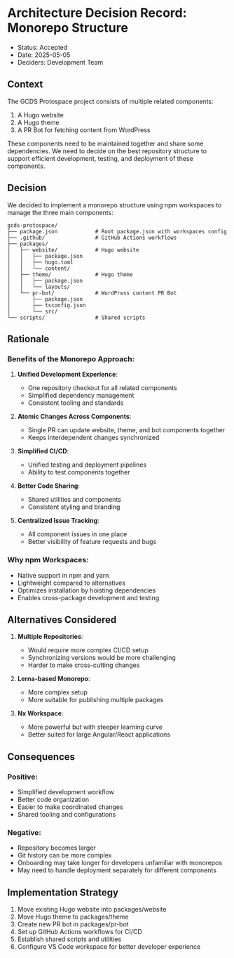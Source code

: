 # Architecture Decision Record: Monorepo Structure

* Status: Accepted
* Date: 2025-05-05
* Deciders: Development Team

## Context

The GCDS Protospace project consists of multiple related components:
1. A Hugo website
2. A Hugo theme
3. A PR Bot for fetching content from WordPress

These components need to be maintained together and share some dependencies. We need to decide on the best repository structure to support efficient development, testing, and deployment of these components.

## Decision

We decided to implement a monorepo structure using npm workspaces to manage the three main components:

```
gcds-protospace/
├── package.json            # Root package.json with workspaces config
├── .github/                # GitHub Actions workflows 
├── packages/
│   ├── website/            # Hugo website
│   │   ├── package.json
│   │   ├── hugo.toml
│   │   └── content/
│   ├── theme/              # Hugo theme
│   │   ├── package.json
│   │   └── layouts/
│   └── pr-bot/             # WordPress content PR Bot
│       ├── package.json
│       ├── tsconfig.json
│       └── src/
└── scripts/                # Shared scripts
```

## Rationale

### Benefits of the Monorepo Approach:

1. **Unified Development Experience**: 
   - One repository checkout for all related components
   - Simplified dependency management
   - Consistent tooling and standards

2. **Atomic Changes Across Components**:
   - Single PR can update website, theme, and bot components together
   - Keeps interdependent changes synchronized

3. **Simplified CI/CD**:
   - Unified testing and deployment pipelines
   - Ability to test components together

4. **Better Code Sharing**:
   - Shared utilities and components
   - Consistent styling and branding

5. **Centralized Issue Tracking**:
   - All component issues in one place
   - Better visibility of feature requests and bugs

### Why npm Workspaces:

- Native support in npm and yarn
- Lightweight compared to alternatives
- Optimizes installation by hoisting dependencies
- Enables cross-package development and testing

## Alternatives Considered

1. **Multiple Repositories**:
   - Would require more complex CI/CD setup
   - Synchronizing versions would be more challenging
   - Harder to make cross-cutting changes

2. **Lerna-based Monorepo**:
   - More complex setup
   - More suitable for publishing multiple packages

3. **Nx Workspace**:
   - More powerful but with steeper learning curve
   - Better suited for large Angular/React applications

## Consequences

### Positive:

- Simplified development workflow
- Better code organization
- Easier to make coordinated changes
- Shared tooling and configurations

### Negative:

- Repository becomes larger
- Git history can be more complex
- Onboarding may take longer for developers unfamiliar with monorepos
- May need to handle deployment separately for different components

## Implementation Strategy

1. Move existing Hugo website into packages/website
2. Move Hugo theme to packages/theme
3. Create new PR bot in packages/pr-bot
4. Set up GitHub Actions workflows for CI/CD
5. Establish shared scripts and utilities
6. Configure VS Code workspace for better developer experience
